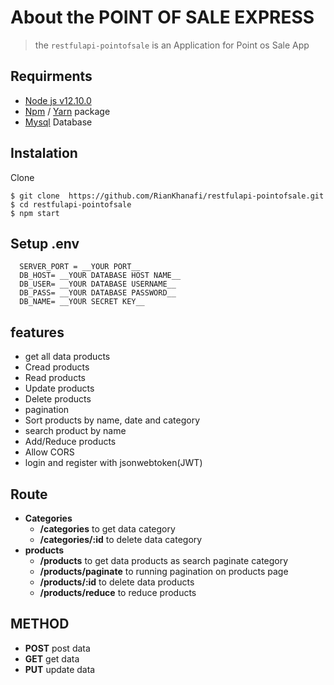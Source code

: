 
# About the POINT OF SALE EXPRESS
> the `restfulapi-pointofsale` is an Application for Point os Sale App

## Requirments
  - [Node js v12.10.0](https://nodejs.org/en/download/)
  - [Npm](https://www.npmjs.com/get-npm) / [Yarn](https://yarnpkg.com/lang/en/docs/install/#windows-stable) package
  - [Mysql](https://www.apachefriends.org/download.html) Database

## Instalation
  Clone
  ```
  $ git clone  https://github.com/RianKhanafi/restfulapi-pointofsale.git
  $ cd restfulapi-pointofsale
  $ npm start
  ```
## Setup .env
```
  SERVER_PORT = __YOUR PORT__ 
  DB_HOST= __YOUR DATABASE HOST NAME__
  DB_USER= __YOUR DATABASE USERNAME__
  DB_PASS= __YOUR DATABASE PASSWORD__
  DB_NAME= __YOUR SECRET KEY__
```

## features
- get all data products
- Cread products
- Read products
- Update products
- Delete products
- pagination
- Sort products by name, date and category
- search product by name
- Add/Reduce products
- Allow CORS
- login and register with jsonwebtoken(JWT)

## Route
- **Categories** 
  - **/categories** to get data category 
  - **/categories/:id**  to delete data category 
- **products** 
  - **/products**  to get data products as search paginate category 
  - **/products/paginate** to running pagination on products page
  - **/products/:id** to delete data products
  - **/products/reduce** to reduce products
  
## METHOD
 - **POST** post data
 - **GET** get data
 - **PUT** update data
  
  
